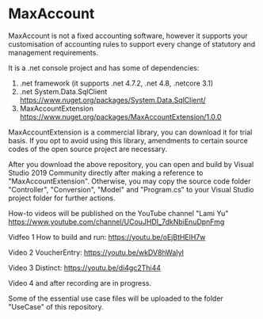 # MaxAccount

MaxAccount is not a fixed accounting software, however it supports your customisation of accounting rules to support every change of statutory and management requirements.

It is a .net console project and has some of dependencies:

1) .net framework (it supports .net 4.7.2, .net 4.8, .netcore 3.1)
2) .net System.Data.SqlClient https://www.nuget.org/packages/System.Data.SqlClient/
3) MaxAccountExtension https://www.nuget.org/packages/MaxAccountExtension/1.0.0

MaxAccountExtension is a commercial library, you can download it for trial basis. If you opt to avoid using this library, amendments to certain source codes of the open source project are necessary.

After you download the above repository, you can open and build by Visual Studio 2019 Community directly after making a reference to "MaxAccountExtension". 
Otherwise, you may copy the source code folder "Controller", "Conversion", "Model" and "Program.cs" to your Visual Studio project folder for further actions.

How-to videos will be published on the YouTube channel "Lami Yu" https://www.youtube.com/channel/UCouJHDI_7dkNbiEnuDpnFmg

Vidfeo 1 How to build and run: https://youtu.be/oEjBtHElH7w

Video 2 VoucherEntry: https://youtu.be/wkDV8hWaIyI

Video 3 Distinct: https://youtu.be/di4gc2Thi44

Video 4 and after recording are in progress.

Some of the essential use case files will be uploaded to the folder "UseCase" of this repository.
